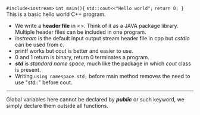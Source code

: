 `#include<iostream>`
`int main(){`
`std::cout<<"Hello world";`
`return 0; }`
This is a basic hello world C++ program.
- We write a **header file** in <>. Think of it as a JAVA package library. Multiple header files can be included in one program.
- *iostream* is the default input output stream header file in cpp but *cstdio* can be used from c.
- printf works but cout is better and easier to use.
- 0 and 1 return is binary, return 0 terminates a program.
- ***std*** is *standard name space*, much like the package in which *cout* class is present.
- Writing `using namespace std;` before main method removes the need to use "std::" before cout.
****
Global variables here cannot be declared by ***public*** or such keyword, we simply declare them outside all functions.